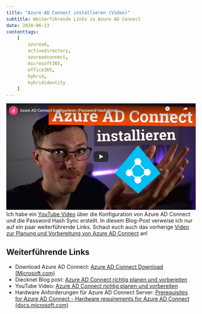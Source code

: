 ```yaml
---
title: "Azure AD Connect installieren (Video)"
subtitle: Weiterführende Links zu Azure AD Connect
date: 2020-06-23
contenttags:
    [
        azuread,
        activedirectory,
        azureadconnect,
        microsoft365,
        office365,
        hybrid,
        hybrididentity
    ]
---
```


[![Azure AD Connect installieren (YouTube)](/assets/images/2020/2020-06-23_AzureADConnect-Part2-YT-Thumbnail.png "Azure AD Connect installieren (YouTube)")](https://www.youtube.com/watch?v=xQYsSngTSnU)  
Ich habe ein [YouTube Video](https://www.youtube.com/watch?v=xQYsSngTSnU) über die Konfiguration von Azure AD Connect und die Password Hash Sync erstellt. In diesem Blog-Post verweise ich nur auf ein paar weiterführende Links. Schaut euch auch das vorherige [Video zur Planung und Vorbereitung von Azure AD Connect](/2020/06/05/Azure-AD-Connect-Video/) an!

## Weiterführende Links

-   Download Azure AD Connect: [Azure AD Connect Download (Microsoft.com)](https://go.microsoft.com/fwlink/?LinkId=615771)
-   Diecknet Blog post: [Azure AD Connect richtig planen und vorbereiten](/de/2020/06/05/Azure-AD-Connect-Video/)
-   YouTube Video: [Azure AD Connect richtig planen und vorbereiten](https://www.youtube.com/watch?v=_feF0VPL2Ps)
-   Hardware Anforderungen für Azure AD Connect Server: [Prerequisites for Azure AD Connect - Hardware requirements for Azure AD Connect (docs.microsoft.com)](https://docs.microsoft.com/en-us/azure/active-directory/hybrid/how-to-connect-install-prerequisites#hardware-requirements-for-azure-ad-connect)
